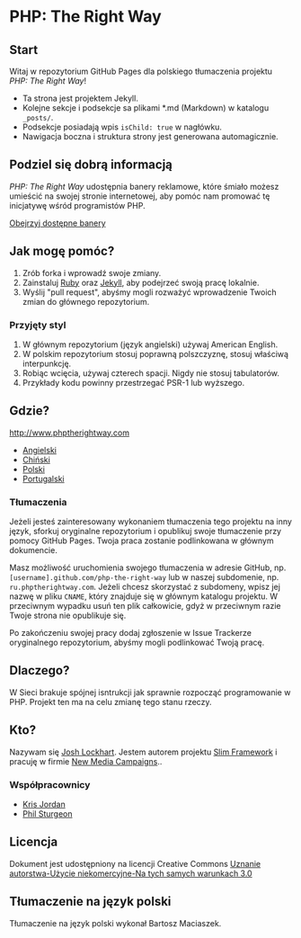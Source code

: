 # PHP: The Right Way

## Start

Witaj w repozytorium GitHub Pages dla polskiego tłumaczenia projektu _PHP: The Right Way_! 

* Ta strona jest projektem Jekyll.
* Kolejne sekcje i podsekcje sa plikami *.md (Markdown) w katalogu `_posts/`.
* Podsekcje posiadają wpis `isChild: true` w nagłówku.
* Nawigacja boczna i struktura strony jest generowana automagicznie.

## Podziel się dobrą informacją

_PHP: The Right Way_ udostępnia banery reklamowe, które śmiało możesz umieścić na swojej stronie internetowej, aby
pomóc nam promować tę inicjatywę wśród programistów PHP.

[Obejrzyj dostępne banery](http://pl.phptherightway.com/banners.html)

## Jak mogę pomóc?

1. Zrób forka i wprowadź swoje zmiany.
2. Zainstaluj [Ruby](https://rvm.io/rvm/install/) oraz [Jekyll](https://github.com/mojombo/jekyll/), aby podejrzeć
swoją pracę lokalnie.
3. Wyślij "pull request", abyśmy mogli rozważyć wprowadzenie Twoich zmian do głównego repozytorium. 

### Przyjęty styl

1. W głównym repozytorium (język angielski) używaj American English.
2. W polskim repozytorium stosuj poprawną polszczyznę, stosuj właściwą interpunkcję.
3. Robiąc wcięcia, używaj czterech spacji. Nigdy nie stosuj tabulatorów.
4. Przykłady kodu powinny przestrzegać PSR-1 lub wyższego.

## Gdzie?

<http://www.phptherightway.com>

* [Angielski](http://www.phptherightway.com)
* [Chiński](http://wulijun.github.com/php-the-right-way)
* [Polski](http://pl.phptherightway.com)
* [Portugalski](http://br.phptherightway.com/)

### Tłumaczenia

Jeżeli jesteś zainteresowany wykonaniem tłumaczenia tego projektu na inny język, sforkuj oryginalne repozytorium i
opublikuj swoje tłumaczenie przy pomocy GitHub Pages. Twoja praca zostanie podlinkowana w głównym dokumencie.

Masz możliwość uruchomienia swojego tłumaczenia w adresie GitHub, np. `[username].github.com/php-the-right-way`
lub w naszej subdomenie, np. `ru.phptherightway.com`. Jeżeli chcesz skorzystać z subdomeny, wpisz jej nazwę w pliku
`CNAME`, który znajduje się w głównym katalogu projektu. W przeciwnym wypadku usuń ten plik całkowicie, gdyż w
przeciwnym razie Twoje strona nie opublikuje się. 

Po zakończeniu swojej pracy dodaj zgłoszenie w Issue Trackerze oryginalnego repozytorium, abyśmy mogli podlinkować
Twoją pracę.

## Dlaczego?

W Sieci brakuje spójnej isntrukcji jak sprawnie rozpocząć programowanie w PHP. Projekt ten ma na celu zmianę tego stanu
rzeczy.

## Kto?

Nazywam się [Josh Lockhart](http://twitter.com/codeguy). Jestem autorem projektu [Slim Framework](http://www.slimframework.com/) i pracuję w firmie [New Media Campaigns](http://www.newmediacampaigns.com/)..

### Współpracownicy

* [Kris Jordan](http://krisjordan.com/)
* [Phil Sturgeon](http://philsturgeon.co.uk/)

## Licencja

Dokument jest udostępniony na licencji Creative Commons [Uznanie autorstwa-Użycie niekomercyjne-Na tych samych warunkach 3.0](http://creativecommons.org/licenses/by-nc-sa/3.0/)

## Tłumaczenie na język polski

Tłumaczenie na język polski wykonał Bartosz Maciaszek.
